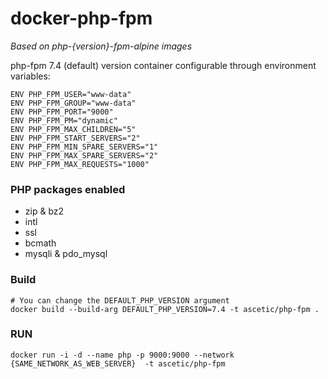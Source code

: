 # docker-php-fpm

*Based on php-{version}-fpm-alpine images*

php-fpm 7.4 (default) version container configurable through environment variables:

```
ENV PHP_FPM_USER="www-data"
ENV PHP_FPM_GROUP="www-data"
ENV PHP_FPM_PORT="9000"
ENV PHP_FPM_PM="dynamic"
ENV PHP_FPM_MAX_CHILDREN="5"
ENV PHP_FPM_START_SERVERS="2"
ENV PHP_FPM_MIN_SPARE_SERVERS="1"
ENV PHP_FPM_MAX_SPARE_SERVERS="2"
ENV PHP_FPM_MAX_REQUESTS="1000"
```

### PHP packages enabled
- zip & bz2
- intl
- ssl
- bcmath
- mysqli & pdo_mysql

### Build
```
# You can change the DEFAULT_PHP_VERSION argument
docker build --build-arg DEFAULT_PHP_VERSION=7.4 -t ascetic/php-fpm .
```

### RUN
```
docker run -i -d --name php -p 9000:9000 --network {SAME_NETWORK_AS_WEB_SERVER}  -t ascetic/php-fpm
```